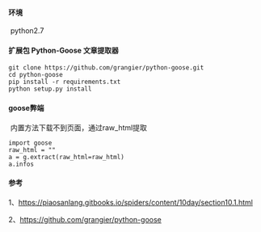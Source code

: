 #### 环境

​	python2.7



#### 扩展包 Python-Goose 文章提取器

```
git clone https://github.com/grangier/python-goose.git
cd python-goose
pip install -r requirements.txt
python setup.py install
```



#### goose弊端

​	内置方法下载不到页面，通过raw_html提取

```
import goose
raw_html = ""
a = g.extract(raw_html=raw_html)
a.infos
```





#### 参考

1、https://piaosanlang.gitbooks.io/spiders/content/10day/section10.1.html

2、https://github.com/grangier/python-goose